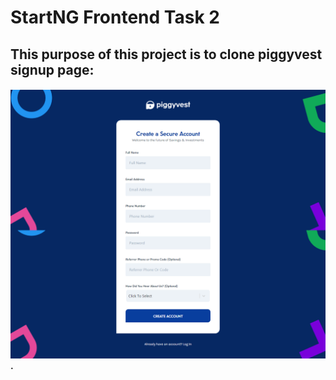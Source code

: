 # StartNG Frontend Task 2

## This purpose of this project is to clone piggyvest signup page:

#### !['Piggyvest register page'](piggyvest-register-page.png).